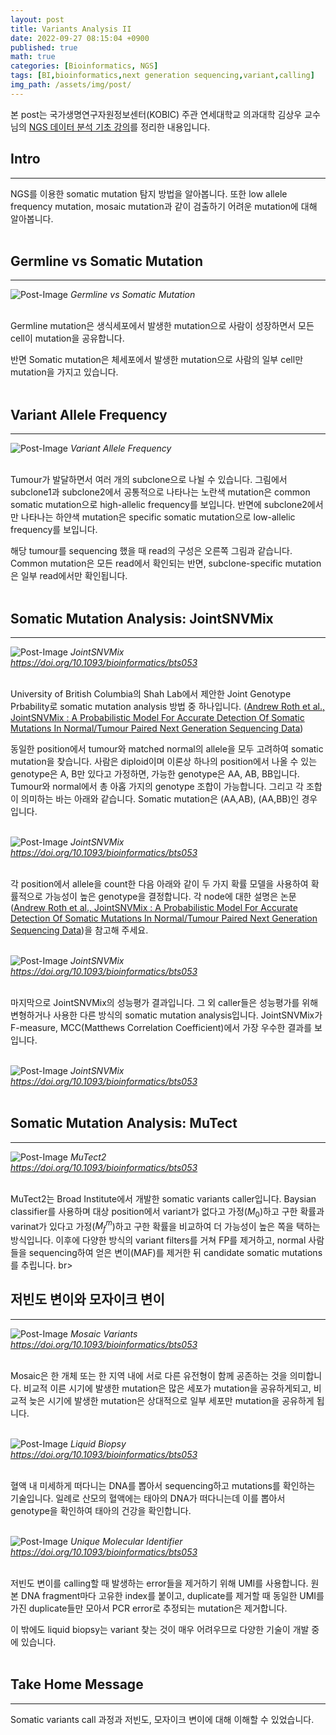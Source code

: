 ```yaml
---
layout: post
title: Variants Analysis II
date: 2022-09-27 08:15:04 +0900
published: true
math: true
categories: [Bioinformatics, NGS]
tags: [BI,bioinformatics,next generation sequencing,variant,calling]
img_path: /assets/img/post/
---
```


본 post는 국가생명연구자원정보센터(KOBIC) 주관 연세대학교 의과대학 김상우 교수님의 [NGS 데이터 분석 기초 강의](https://www.edwith.org/ngs-data-variation/joinLectures/356132, "NGS 데이터 분석 기초 강의")를 정리한 내용입니다.


## Intro
***

NGS를 이용한 somatic mutation 탐지 방법을 알아봅니다. 또한 low allele frequency mutation, mosaic mutation과 같이 검출하기 어려운 mutation에 대해 알아봅니다.
<br><br>


## Germline vs Somatic Mutation
***

![Post-Image](Variants-soma_germ.png)
_Germline vs Somatic Mutation_
<br><br>


Germline mutation은 생식세포에서 발생한 mutation으로 사람이 성장하면서 모든 cell이 mutation을 공유합니다.

반면 Somatic mutation은 체세포에서 발생한 mutation으로 사람의 일부 cell만 mutation을 가지고 있습니다.
<br><br>


## Variant Allele Frequency
***

![Post-Image](Variants-VAF.png)
_Variant Allele Frequency_
<br><br>


Tumour가 발달하면서 여러 개의 subclone으로 나뉠 수 있습니다. 그림에서 subclone1과 subclone2에서 공통적으로 나타나는 노란색 mutation은 common somatic mutation으로 high-allelic frequency를 보입니다. 반면에 subclone2에서만 나타나는 하얀색 mutation은 specific somatic mutation으로 low-allelic frequency를 보입니다.

해당 tumour를 sequencing 했을 때 read의 구성은 오른쪽 그림과 같습니다. Common mutation은 모든 read에서 확인되는 반면, subclone-specific mutation은 일부 read에서만 확인됩니다.
<br><br>


## Somatic Mutation Analysis: JointSNVMix
***

![Post-Image](Variants-joingsnvmix1.png)
_JointSNVMix<br>
https://doi.org/10.1093/bioinformatics/bts053_
<br><br>


University of British Columbia의 Shah Lab에서 제안한 Joint Genotype Prbability로 somatic mutation analysis 방법 중 하나입니다. ([Andrew Roth et al., JointSNVMix : A Probabilistic Model For Accurate Detection Of Somatic Mutations In Normal/Tumour Paired Next Generation Sequencing Data](http://bioinformatics.oxfordjournals.org/content/early/2012/01/27/bioinformatics.bts053.abstract, "Andrew Roth et al., JointSNVMix : A Probabilistic Model For Accurate Detection Of Somatic Mutations In Normal/Tumour Paired Next Generation Sequencing Data"))

동일한 position에서 tumour와 matched normal의 allele을 모두 고려하여 somatic mutation을 찾습니다. 사람은 diploid이며 이론상 하나의 position에서 나올 수 있는 genotype은 A, B만 있다고 가정하면, 가능한 genotype은 AA, AB, BB입니다. Tumour와 normal에서 총 아홉 가지의 genotype 조합이 가능합니다. 그리고 각 조합이 의미하는 바는 아래와 같습니다. Somatic mutation은 (AA,AB), (AA,BB)인 경우입니다.
<br><br>


![Post-Image](Variants-joingsnvmix2.png)
_JointSNVMix<br>
https://doi.org/10.1093/bioinformatics/bts053_
<br><br>


각 position에서 allele을 count한 다음 아래와 같이 두 가지 확률 모델을 사용하여 확률적으로 가능성이 높은 genotype을 결정합니다. 각 node에 대한 설명은 논문([Andrew Roth et al., JointSNVMix : A Probabilistic Model For Accurate Detection Of Somatic Mutations In Normal/Tumour Paired Next Generation Sequencing Data](http://bioinformatics.oxfordjournals.org/content/early/2012/01/27/bioinformatics.bts053.abstract, "Andrew Roth et al., JointSNVMix : A Probabilistic Model For Accurate Detection Of Somatic Mutations In Normal/Tumour Paired Next Generation Sequencing Data"))을 참고해 주세요.
<br><br>


![Post-Image](Variants-joingsnvmix3.png)
_JointSNVMix<br>
https://doi.org/10.1093/bioinformatics/bts053_
<br><br>


마지막으로 JointSNVMix의 성능평가 결과입니다. 그 외 caller들은 성능평가를 위해 변형하거나 사용한 다른 방식의 somatic mutation analysis입니다. JointSNVMix가 F-measure, MCC(Matthews Correlation Coefficient)에서 가장 우수한 결과를 보입니다.
<br><br>


![Post-Image](Variants-joingsnvmix4.png)
_JointSNVMix<br>
https://doi.org/10.1093/bioinformatics/bts053_
<br><br>


## Somatic Mutation Analysis: MuTect
***

![Post-Image](Variants-mutect.png)
_MuTect2<br>
https://doi.org/10.1093/bioinformatics/bts053_
<br><br>


MuTect2는 Broad Institute에서 개발한 somatic variants caller입니다. Baysian classifier를 사용하며 대상 position에서 variant가 없다고 가정($M_{0}$)하고 구한 확률과 varinat가 있다고 가정($M_{f}^{m}$)하고 구한 확률을 비교하여 더 가능성이 높은 쪽을 택하는 방식입니다. 이후에 다양한 방식의 variant filters를 거쳐 FP를 제거하고, normal 사람들을 sequencing하여 얻은 변이(MAF)를 제거한 뒤 candidate somatic mutations를 추립니다.
br><br>


## 저빈도 변이와 모자이크 변이
***

![Post-Image](Variants-mosaic.png)
_Mosaic Variants<br>
https://doi.org/10.1093/bioinformatics/bts053_
<br><br>


Mosaic은 한 개체 또는 한 지역 내에 서로 다른 유전형이 함께 공존하는 것을 의미합니다. 비교적 이른 시기에 발생한 mutation은 많은 세포가 mutation을 공유하게되고, 비교적 늦은 시기에 발생한 mutation은 상대적으로 일부 세포만 mutation을 공유하게 됩니다.
<br><br>


![Post-Image](Variants-NIPT.png)
_Liquid Biopsy<br>
https://doi.org/10.1093/bioinformatics/bts053_
<br><br>


혈액 내 미세하게 떠다니는 DNA를 뽑아서 sequencing하고 mutations를 확인하는 기술입니다. 일례로 산모의 혈액에는 태아의 DNA가 떠다니는데 이를 뽑아서 genotype을 확인하여 태아의 건강을 확인합니다.
<br><br>


![Post-Image](Variants-UMI.png)
_Unique Molecular Identifier<br>
https://doi.org/10.1093/bioinformatics/bts053_
<br><br>


저빈도 변이를 calling할 때 발생하는 error들을 제거하기 위해 UMI를 사용합니다. 원본 DNA fragment마다 고유한 index를 붙이고, duplicate를 제거할 때 동일한 UMI를 가진 duplicate들만 모아서 PCR error로 추정되는 mutation은 제거합니다.

이 밖에도 liquid biopsy는 variant 찾는 것이 매우 어려우므로 다양한 기술이 개발 중에 있습니다.
<br><br>


## Take Home Message
***

Somatic variants call 과정과 저빈도, 모자이크 변이에 대해 이해할 수 있었습니다.